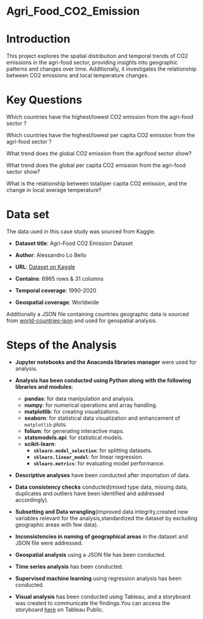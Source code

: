 # Agri_Food_CO2_Emission
# Introduction

This project explores the spatial distribution and temporal trends of CO2 emissions in the agri-food sector, providing insights into geographic patterns and changes over time. Additionally, it investigates the relationship between CO2 emissions and local temperature changes.

# Key Questions 

Which countries have the highest/lowest CO2 emission from the agri-food sector ?

Which countries have the highest/lowest per capita CO2 emission from the agri-food sector ?

What trend does the global CO2 emission from the agrifood sector show?

What trend does the global per capita CO2 emission from the agri-food sector show?

What is the relationship between total/per capita CO2 emission, and the change in local average temperature?


# Data set

The data used in this case study was sourced from Kaggle.
- **Dataset title**: Agri-Food CO2 Emission Dataset

- **Author**: Alessandro Lo Bello 

- **URL**: [Dataset on Kaggle](https://www.kaggle.com/datasets/alessandrolobello/agri-food-co2-emission-dataset-forecasting-ml/data)

- **Contains**: 6965 rows & 31 columns

- **Temporal coverage**: 1990-2020

- **Geospatial coverage**: Worldwide
    
Additionally a JSON file containing countries geographic data is sourced from [world-countries-json](https://www.kaggle.com/datasets/ktochylin/world-countries) and used for geospatial analysis. 

# Steps of the Analysis

- **Jupyter notebooks and the Anaconda libraries manager** were used for analysis.

- **Analysis has been conducted using Python along with the following libraries and modules**:
  - **pandas**: for data manipulation and analysis.
  - **numpy**: for numerical operations and array handling.
  - **matplotlib**: for creating visualizations.
  - **seaborn**: for statistical data visualization and enhancement of `matplotlib` plots.
  - **folium**: for generating interactive maps.
  - **statsmodels.api**: for statistical models.
  - **scikit-learn**:
    - **`sklearn.model_selection`**: for splitting datasets.
    - **`sklearn.linear_model`**: for linear regression.
    - **`sklearn.metrics`**: for evaluating model performance.

- **Descriptive analyses** have been conducted after importation of data.

- **Data consistency checks** conducted(mixed type data, missing data, duplicates and outliers have been identified and addressed accordingly).

- **Subsetting and Data wrangling**(improved data integrity,created new variables relevant for the analysis,standardized the dataset by excluding geographic areas with few data).

- **Inconsistencies in naming of geographical areas** in the dataset and JSON file were addressed.

- **Geospatial analysis** using a JSON file has been conducted.

- **Time series analysis** has been conducted.

- **Supervised machine learning** using regression analysis has been conducted.

- **Visual analysis** has been conducted using Tableau, and a storyboard was created to communicate the findings.You can access the storyboard 
[here](https://public.tableau.com/shared/5P3MHR3GB?:display_count=n&:origin=viz_share_link) on Tableau Public.







